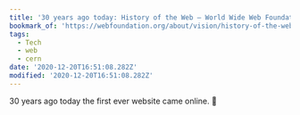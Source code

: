 ```yaml
---
title: '30 years ago today: History of the Web – World Wide Web Foundation'
bookmark_of: 'https://webfoundation.org/about/vision/history-of-the-web/'
tags:
  - Tech
  - web
  - cern
date: '2020-12-20T16:51:08.282Z'
modified: '2020-12-20T16:51:08.282Z'
---
```

30 years ago today the first ever website came online. 💜
